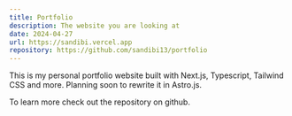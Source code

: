 ```yaml
---
title: Portfolio
description: The website you are looking at
date: 2024-04-27
url: https://sandibi.vercel.app
repository: https://github.com/sandibi13/portfolio
---
```


This is my personal portfolio website built with Next.js, Typescript, Tailwind CSS and more. Planning soon to rewrite it in Astro.js.

To learn more check out the repository on github.
